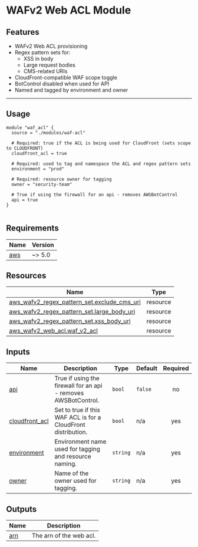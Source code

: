 # WAFv2 Web ACL Module

## Features

- WAFv2 Web ACL provisioning
- Regex pattern sets for:
  - XSS in body
  - Large request bodies
  - CMS-related URIs
- CloudFront-compatible WAF scope toggle
- BotControl disabled when used for API
- Named and tagged by environment and owner

---

## Usage

```hcl
module "waf_acl" {
  source = "./modules/waf-acl"

  # Required: true if the ACL is being used for CloudFront (sets scope to CLOUDFRONT)
  cloudfront_acl = true

  # Required: used to tag and namespace the ACL and regex pattern sets
  environment = "prod"

  # Required: resource owner for tagging
  owner = "security-team"

  # True if using the firewall for an api - removes AWSBotControl
  api = true
}


```

<!-- BEGIN_TF_DOCS -->
## Requirements

| Name | Version |
|------|---------|
| <a name="requirement_aws"></a> [aws](#requirement\_aws) | ~> 5.0 |
## Resources

| Name | Type |
|------|------|
| [aws_wafv2_regex_pattern_set.exclude_cms_uri](https://registry.terraform.io/providers/hashicorp/aws/latest/docs/resources/wafv2_regex_pattern_set) | resource |
| [aws_wafv2_regex_pattern_set.large_body_uri](https://registry.terraform.io/providers/hashicorp/aws/latest/docs/resources/wafv2_regex_pattern_set) | resource |
| [aws_wafv2_regex_pattern_set.xss_body_uri](https://registry.terraform.io/providers/hashicorp/aws/latest/docs/resources/wafv2_regex_pattern_set) | resource |
| [aws_wafv2_web_acl.waf_v2_acl](https://registry.terraform.io/providers/hashicorp/aws/latest/docs/resources/wafv2_web_acl) | resource |
## Inputs

| Name | Description | Type | Default | Required |
|------|-------------|------|---------|:--------:|
| <a name="input_api"></a> [api](#input\_api) | True if using the firewall for an api - removes AWSBotControl. | `bool` | `false` | no |
| <a name="input_cloudfront_acl"></a> [cloudfront\_acl](#input\_cloudfront\_acl) | Set to true if this WAF ACL is for a CloudFront distribution. | `bool` | n/a | yes |
| <a name="input_environment"></a> [environment](#input\_environment) | Environment name used for tagging and resource naming. | `string` | n/a | yes |
| <a name="input_owner"></a> [owner](#input\_owner) | Name of the owner used for tagging. | `string` | n/a | yes |
## Outputs

| Name | Description |
|------|-------------|
| <a name="output_arn"></a> [arn](#output\_arn) | The arn of the web acl. |
<!-- END_TF_DOCS -->
